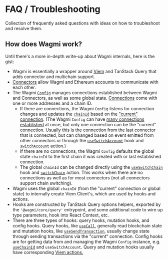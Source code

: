 <script setup>
const docsPath = 'react'
</script>

# FAQ / Troubleshooting

Collection of frequently asked questions with ideas on how to troubleshoot and resolve them.

<!--@include: @shared/faq.md-->

## How does Wagmi work?

Until there's a more in-depth write-up about Wagmi internals, here is the gist:

- Wagmi is essentially a wrapper around [Viem](https://viem.sh) and TanStack Query that adds connector and multichain support.
- [Connectors](/react/api/connectors) allow Wagmi and Ethereum accounts to communicate with each other.
- The Wagmi [`Config`](/react/api/createConfig#config) manages connections established between Wagmi and Connectors, as well as some global state. [Connections](/react/api/createConfig#connection) come with one or more addresses and a chain ID.
  - If there are connections, the Wagmi `Config` listens for connection changes and updates the [`chainId`](/react/api/createConfig#chainid) based on the ["current" connection](/react/api/createConfig#current). (The Wagmi `Config` can have [many connections established](/react/api/createConfig#connections) at once, but only one connection can be the "current" connection. Usually this is the connection from the last connector that is connected, but can changed based on event emitted from other connectors or through the [`useSwitchAccount`](/react/api/hooks/useSwitchAccount) hook and [`switchAccount`](/core/api/actions/switchAccount) action.)
  - If there are no connections, the Wagmi `Config` defaults the global state `chainId` to the first chain it was created with or last established connection.
  - The global `chainId` can be changed directly using the [`useSwitchChain`](/react/api/hooks/useSwitchChain) hook and [`switchChain`](/core/api/actions/switchChain) action. This works when there are no connections as well as for most connectors (not all connectors support chain switching).
- Wagmi uses the global `chainId` (from the "current" connection or global state) to internally create Viem Client's, which are used by hooks and actions.
- Hooks are constructed by TanStack Query options helpers, exported by the `'@wagmi/core/query'` entrypoint, and some additional code to wire up type parameters, hook into React Context, etc.
- There are three types of hooks: query hooks, mutation hooks, and config hooks. Query hooks, like [`useCall`](/react/api/hooks/useCall), generally read blockchain state and mutation hooks, like [`useSendTransaction`](/react/api/hooks/useSendTransaction), usually change state through sending transactions via the "current" connection. Config hooks are for getting data from and managing the Wagmi `Config` instance, e.g. [`useChainId`](/react/api/hooks/useChainId) and `useSwitchAccount`. Query and mutation hooks usually have corresponding [Viem actions.](https://viem.sh)

